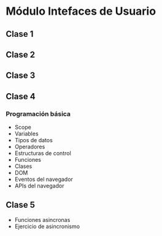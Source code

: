 # Módulo Intefaces de Usuario

## Clase 1

## Clase 2

## Clase 3

## Clase 4
### Programación básica
- Scope
- Variables
- Tipos de datos
- Operadores
- Estructuras de control
- Funciones
- Clases
- DOM
- Eventos del navegador
- APIs del navegador
  
## Clase 5
- Funciones asincronas
- Ejercicio de asincronismo
